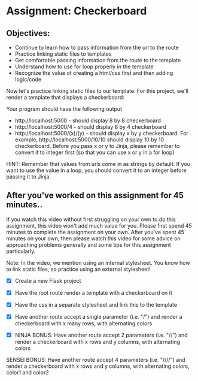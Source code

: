 # Assignment: Checkerboard
## Objectives:

- Continue to learn how to pass information from the url to the route
- Practice linking static files to templates
- Get comfortable passing information from the route to the template
- Understand how to use for loop properly in the template
- Recognize the value of creating a html/css first and then adding logic/code

Now let's practice linking static files to our template. For this project, we'll render a template that displays a checkerboard:

Your program should have the following output

- http://localhost:5000 - should display 8 by 8 checkerboard
- http://localhost:5000/4 - should display 8 by 4 checkerboard
- http://localhost:5000/(x)/(y) - should display x by y checkerboard.  For example, http://localhost:5000/10/10 should display 10 by 10 checkerboard.  Before you pass x or y to Jinja, please remember to convert it to integer first (so that you can use x or y in a for loop)

HINT: Remember that values from urls come in as strings by default. If you want to use the value in a loop, you should convert it to an integer before passing it to Jinja.

## After you've worked on this assignment for 45 minutes..

If you watch this video without first struggling on your own to do this assignment, this video won't add much value for you. Please first spend 45 minutes to complete the assignment on your own. After you've spent 45 minutes on your own, then please watch this video for some advice on approaching problems generally and some tips for this assignment particularly.

Note: In the video, we mention using an internal stylesheet. You know how to link static files, so practice using an external stylesheet!

- [x] Create a new Flask project

- [x] Have the root route render a template with a checkerboard on it

- [x] Have the css in a separate stylesheet and link this to the template

- [x] Have another route accept a single parameter (i.e. "/<x>") and render a checkerboard with x many rows, with alternating colors

- [x] NINJA BONUS: Have another route accept 2 parameters (i.e. "/<x>/<y>") and render a checkerboard with x rows and y columns, with alternating colors

SENSEI BONUS: Have another route accept 4 parameters (i.e. "/<x>/<y>/<color1>/<color2>") and render a checkerboard with x rows and y columns, with alternating colors, color1 and color2
